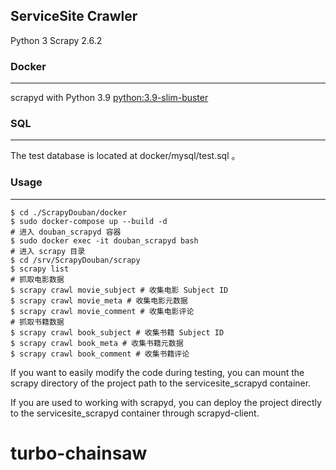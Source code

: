 ## ServiceSite Crawler

Python 3
Scrapy 2.6.2

### Docker
-------

scrapyd with Python 3.9 [python:3.9-slim-buster](https://pythonspeed.com/articles/base-image-python-docker-images/)


### SQL
------

The test database is located at docker/mysql/test.sql 。

### Usage
-------
    $ cd ./ScrapyDouban/docker
    $ sudo docker-compose up --build -d
    # 进入 douban_scrapyd 容器
    $ sudo docker exec -it douban_scrapyd bash
    # 进入 scrapy 目录
    $ cd /srv/ScrapyDouban/scrapy
    $ scrapy list
    # 抓取电影数据
    $ scrapy crawl movie_subject # 收集电影 Subject ID
    $ scrapy crawl movie_meta # 收集电影元数据
    $ scrapy crawl movie_comment # 收集电影评论
    # 抓取书籍数据
    $ scrapy crawl book_subject # 收集书籍 Subject ID
    $ scrapy crawl book_meta # 收集书籍元数据
    $ scrapy crawl book_comment # 收集书籍评论

If you want to easily modify the code during testing, you can mount the scrapy directory of the project path to the servicesite_scrapyd container.

If you are used to working with scrapyd, you can deploy the project directly to the servicesite_scrapyd container through scrapyd-client.
# turbo-chainsaw
